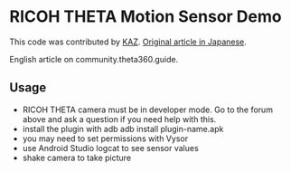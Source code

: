 # RICOH THETA Motion Sensor Demo

This code was contributed by [KAZ](https://twitter.com/yokazuya_jp).
[Original article in Japanese](https://qiita.com/yokazuya/items/f36e5a2252bf32b0c18b).

English article on community.theta360.guide.

## Usage

* RICOH THETA camera must be in developer mode.  Go to the forum above and ask a question if you need help with this.
* install the plugin with adb
    adb install plugin-name.apk
* you may need to set permissions with Vysor
* use Android Studio logcat to see sensor values
* shake camera to take picture